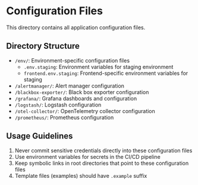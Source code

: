 # Configuration Files

This directory contains all application configuration files.

## Directory Structure

- `/env/`: Environment-specific configuration files
  - `.env.staging`: Environment variables for staging environment
  - `frontend.env.staging`: Frontend-specific environment variables for staging
- `/alertmanager/`: Alert manager configuration
- `/blackbox-exporter/`: Black box exporter configuration
- `/grafana/`: Grafana dashboards and configuration
- `/logstash/`: Logstash configuration
- `/otel-collector/`: OpenTelemetry collector configuration
- `/prometheus/`: Prometheus configuration

## Usage Guidelines

1. Never commit sensitive credentials directly into these configuration files
2. Use environment variables for secrets in the CI/CD pipeline
3. Keep symbolic links in root directories that point to these configuration files
4. Template files (examples) should have `.example` suffix